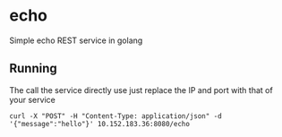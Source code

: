 # echo

Simple echo REST service in golang

## Running

The call the service directly use just replace the IP and port with that of your service

```code 
curl -X "POST" -H "Content-Type: application/json" -d '{"message":"hello"}' 10.152.183.36:8080/echo
```
